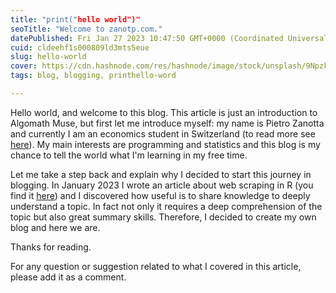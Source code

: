 ```yaml
---
title: "print("hello world")"
seoTitle: "Welcome to zanotp.com."
datePublished: Fri Jan 27 2023 10:47:50 GMT+0000 (Coordinated Universal Time)
cuid: cldeehf1s000809ld3mts5eue
slug: hello-world
cover: https://cdn.hashnode.com/res/hashnode/image/stock/unsplash/9NpzkH9lb0o/upload/c8400fa0473de5adab52c9f7fb3e679d.jpeg
tags: blog, blogging, printhello-word

---
```


Hello world, and welcome to this blog. This article is just an introduction to Algomath Muse, but first let me introduce myself: my name is Pietro Zanotta and currently I am an economics student in Switzerland (to read more see [here](https://www.zanotp.com/about)). My main interests are programming and statistics and this blog is my chance to tell the world what I'm learning in my free time.

Let me take a step back and explain why I decided to start this journey in blogging. In January 2023 I wrote an article about web scraping in R (you find it [here](https://statsandr.com/blog/web-scraping-in-r/)) and I discovered how useful is to share knowledge to deeply understand a topic. In fact not only it requires a deep comprehension of the topic but also great summary skills. Therefore, I decided to create my own blog and here we are.

Thanks for reading.

For any question or suggestion related to what I covered in this article, please add it as a comment.